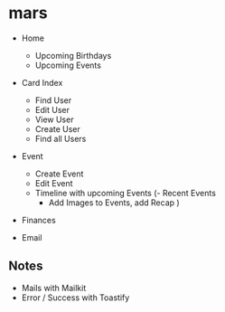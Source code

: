 # mars

- Home
  - Upcoming Birthdays
  - Upcoming Events

- Card Index
  - Find User
  - Edit User
  - View User
  - Create User
  - Find all Users

- Event
  - Create Event
  - Edit Event
  - Timeline with upcoming Events
  (- Recent Events
      - Add Images to Events, add Recap )
 
- Finances

- Email

## Notes

- Mails with Mailkit
- Error / Success with Toastify
